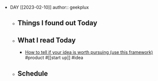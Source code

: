 - DAY [[2023-02-10]]
  author:: geekplux
	- ## Things I found out Today
	- ## What I read Today
		- [How to tell if your idea is worth pursuing (use this framework)](https://whizzoe.substack.com/p/how-to-tell-if-your-idea-is-worth) #product #[[start up]] #idea
	- ## Schedule